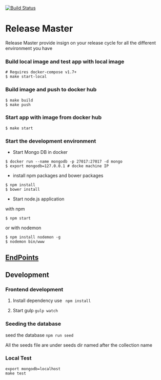 [![Build Status](https://travis-ci.org/DevOpsify/releaseMaster.svg?branch=master)](https://travis-ci.org/DevOpsify/releaseMaster)


# Release Master

Release Master provide insign on your release cycle for all the different environment you have


### Build local image and test app with local image

```
# Requires docker-compose v1.7+
$ make start-local
```

### Build image and push to docker hub

```
$ make build
$ make push
```

### Start app with image from docker hub

```
$ make start
```


### Start the development environment

- Start Mongo DB in docker

```
$ docker run --name mongodb -p 27017:27017 -d mongo
$ export mongodb=127.0.0.1 # docke machine IP
```


- install npm packages and bower packages

```
$ npm install
$ bower install
```

- Start node.js application

with npm

```
$ npm start
```

or with nodemon

```
$ npm install nodemon -g
$ nodemon bin/www
```

## [EndPoints]
[EndPoints]: <./EndPoints.md>


## Development

### Frontend development

1. Install dependency use 
` npm install`

2. Start gulp
`gulp watch`

### Seeding the database 
seed the database
 ` npm run seed `

All the seeds file are under seeds dir named after the collection name

### Local Test
```
export mongodb=localhost 
make test
```
